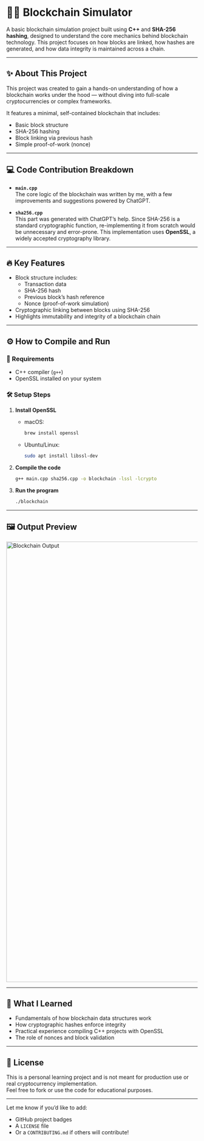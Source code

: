 # 🚀🔗 Blockchain Simulator

A basic blockchain simulation project built using **C++** and **SHA-256 hashing**, designed to understand the core mechanics behind blockchain technology. This project focuses on how blocks are linked, how hashes are generated, and how data integrity is maintained across a chain.

---

## ✨ About This Project

This project was created to gain a hands-on understanding of how a blockchain works under the hood — without diving into full-scale cryptocurrencies or complex frameworks.

It features a minimal, self-contained blockchain that includes:
- Basic block structure
- SHA-256 hashing
- Block linking via previous hash
- Simple proof-of-work (nonce)

---

## 💻 Code Contribution Breakdown

- **`main.cpp`**  
  The core logic of the blockchain was written by me, with a few improvements and suggestions powered by ChatGPT.

- **`sha256.cpp`**  
  This part was generated with ChatGPT’s help. Since SHA-256 is a standard cryptographic function, re-implementing it from scratch would be unnecessary and error-prone. This implementation uses **OpenSSL**, a widely accepted cryptography library.

---

## 🔥 Key Features

- Block structure includes:
  - Transaction data
  - SHA-256 hash
  - Previous block’s hash reference
  - Nonce (proof-of-work simulation)
- Cryptographic linking between blocks using SHA-256
- Highlights immutability and integrity of a blockchain chain

---

## ⚙️ How to Compile and Run

### 📌 Requirements
- C++ compiler (`g++`)
- OpenSSL installed on your system

### 🛠️ Setup Steps

1. **Install OpenSSL**

   - macOS:
     ```bash
     brew install openssl
     ```

   - Ubuntu/Linux:
     ```bash
     sudo apt install libssl-dev
     ```

2. **Compile the code**
   ```bash
   g++ main.cpp sha256.cpp -o blockchain -lssl -lcrypto
   ```

3. **Run the program**
   ```bash
   ./blockchain
   ```

---

## 🖼️ Output Preview

<img width="1157" alt="Blockchain Output" src="https://github.com/user-attachments/assets/d348f3d5-0508-4f3c-aa3f-6bd0d7de95f7" />

---

## 🧠 What I Learned

- Fundamentals of how blockchain data structures work
- How cryptographic hashes enforce integrity
- Practical experience compiling C++ projects with OpenSSL
- The role of nonces and block validation

---

## 📄 License

This is a personal learning project and is not meant for production use or real cryptocurrency implementation.  
Feel free to fork or use the code for educational purposes.

---

Let me know if you’d like to add:
- GitHub project badges
- A `LICENSE` file
- Or a `CONTRIBUTING.md` if others will contribute!
